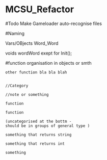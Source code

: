 # MCSU_Refactor


#Todo
Make Gameloader auto-recognise files<br>


#Naming

Vars/OBjects Word_Word

voids wordWord
exept for Init();

#function organisation in objects or smth

```
other function bla bla blah


//Category

//note or something

function

function

(uncategorised at the bottm - 
should be in groups of general type )

something that returns string

something that returns int

something

```